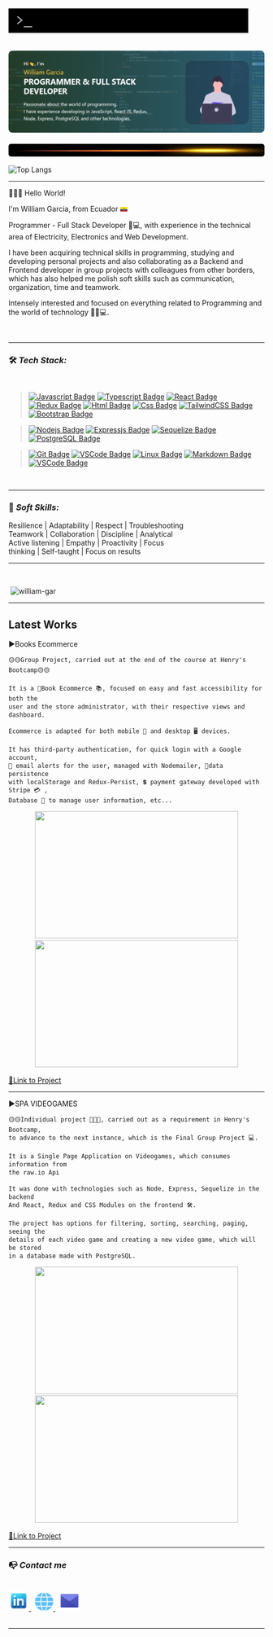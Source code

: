 
![Welcome](https://raw.githubusercontent.com/william-gar/only-images/main/readme-images/cover-image/welcome-readme-github.gif)
---

![Background-portfolio](https://raw.githubusercontent.com/william-gar/only-images/main/readme-images/cover-image/background-readme.png)
---
<img src="https://raw.githubusercontent.com/william-gar/only-images/main/readme-images/cover-image/effect-line-fire.gif" width="100%" height="25px" style="border-radius:5px;"/>

<br>

![Top Langs](https://github-readme-stats-git-masterrstaa-rickstaa.vercel.app/api/top-langs/?username=william-gar&hide=java&hide_border=true&theme=vue)

---
👋🏻‍💻 Hello World!<br>

I'm William Garcia, from Ecuador  <img src="https://raw.githubusercontent.com/william-gar/only-images/main/readme-images/cover-image/Ecuador-flag.png" width="14px"/><br>

Programmer - Full Stack Developer 🧑💻, with experience in the technical area of Electricity, Electronics and Web Development.

I have been acquiring technical skills in programming, studying and developing personal projects and also collaborating as a Backend and Frontend developer in group projects with colleagues from other borders, which has also helped me polish soft skills such as communication, organization, time and teamwork.

Intensely interested and focused on everything related to Programming and the world of technology 👨🏻💻.

<br>

---
### 🛠️ **_Tech Stack:_**
<br>

> [![Javascript Badge](https://img.shields.io/badge/-Javascript-F0DB4F?style=for-the-badge&labelColor=222222&logo=javascript&logoColor=F0DB4F)](#)
[![Typescript Badge](https://img.shields.io/badge/-Typescript-007ACC?style=for-the-badge&labelColor=222222&logo=typescript&logoColor=007ACC)](#)
[![React Badge](https://img.shields.io/badge/-React%20JS-61DBFB?style=for-the-badge&labelColor=222222&logo=react&logoColor=61DBFB)](#)
[![Redux  Badge](https://img.shields.io/badge/-Redux-764ABC?style=for-the-badge&labelColor=222222&logo=redux&logoColor=ffffff)](#)
[![Html Badge](https://img.shields.io/badge/-Html-E44D2A?style=for-the-badge&labelColor=222222&logo=html5&logoColor=ffffff)](#)
[![Css Badge](https://img.shields.io/badge/-CSS-2C4DE4?style=for-the-badge&labelColor=222222&logo=css3&logoColor=ffffff)](#)
[![TailwindCSS Badge](https://img.shields.io/badge/-Tailwind_CSS-38BDF8?style=for-the-badge&labelColor=FFFFFF&logo=tailwindcss&logoColor=38BDF8)](#)
[![Bootstrap Badge](https://img.shields.io/badge/-Bootstrap-7432F8?style=for-the-badge&labelColor=222222&logo=bootstrap&logoColor=7432F8)](#)

> [![Nodejs Badge](https://img.shields.io/badge/-Node%20js-3C873A?style=for-the-badge&labelColor=222222&logo=node.js&logoColor=3C873A)](#)
[![Expressjs Badge](https://img.shields.io/badge/-Express%20js-A52A2A?style=for-the-badge&labelColor=222222&logo=node.js&logoColor=3c873a)](#)
[![Sequelize Badge](https://img.shields.io/badge/-Sequelize-444444?style=for-the-badge&labelColor=222222&logo=sequelize&logoColor=ffffff)](#)
[![PostgreSQL Badge](https://img.shields.io/badge/-Postgresql-32658E?style=for-the-badge&labelColor=222222&logo=postgresql&logoColor=ffffff)](#)

> [![Git Badge](https://img.shields.io/badge/-git-E63758?style=for-the-badge&labelColor=222222&logo=git&logoColor=ffffff)](#)
[![VSCode Badge](https://img.shields.io/badge/-NPM-222222?style=for-the-badge&labelColor=ff00ff&logo=npm&logoColor=2D5CA4)](#)
[![Linux Badge](https://img.shields.io/badge/-Linux-444444?style=for-the-badge&labelColor=ff00ff&logo=linux&logoColor=111111)](#)
[![Markdown Badge](https://img.shields.io/badge/-Markdown-4995BF?style=for-the-badge&labelColor=333333&logo=markdown&logoColor=ffffff)](#)
[![VSCode Badge](https://img.shields.io/badge/-VS%20CODE-2C2C32?style=for-the-badge&labelColor=ffffff&logo=visualstudiocode&logoColor=2D5CA4)](#)

<br>

---
### 🧑 **_Soft Skills:_**
Resilience | Adaptability | Respect | Troubleshooting<br>
Teamwork | Collaboration | Discipline | Analytical<br>
Active listening | Empathy | Proactivity | Focus<br>  thinking | Self-taught | Focus on results<br>

---
<br>

<p>&nbsp;<img align="center" src="https://github-readme-stats.vercel.app/api?username=william-gar&show_icons=true&locale=en&hide=stars&theme=github_dark" alt="william-gar" /></p>

<!--
[![Top Langs](https://github-readme-stats.vercel.app/api/top-langs/?username=william-gar&layout=compact)](#)
<br>
-->
---
## Latest Works
▶️Books Ecommerce
~~~
🟡🟡Group Project, carried out at the end of the course at Henry's Bootcamp🟡🟡

It is a 🛒Book Ecommerce 📚, focused on easy and fast accessibility for both the 
user and the store administrator, with their respective views and dashboard.

Ecommerce is adapted for both mobile 📱 and desktop 🖥️ devices.

It has third-party authentication, for quick login with a Google account, 
📧 email alerts for the user, managed with Nodemailer, 📄data persistence 
with localStorage and Redux-Persist, 💲 payment gateway developed with Stripe 💳 , 
Database 📑 to manage user information, etc...
~~~
<p align="center">
<img width="400px" height="250px" src="https://res.cloudinary.com/dzcpdipdg/image/upload/v1666757625/samples/varios/Books-ecommerce_vwrxqc.jpg"/>
<img width="400px" height="250px" src="https://res.cloudinary.com/dzcpdipdg/image/upload/v1666757625/samples/varios/books-ecommerce-2_ievt71.jpg" />
</p>
<a href="https://don-quijote.vercel.app/" target="_blank">
  <p>🔗Link to Project</p>
</a>

<hr> 

▶️SPA VIDEOGAMES
~~~
🟡🟡Individual project 🧑🏻‍💻, carried out as a requirement in Henry's Bootcamp, 
to advance to the next instance, which is the Final Group Project 💻.

It is a Single Page Application on Videogames, which consumes information from 
the raw.io Api

It was done with technologies such as Node, Express, Sequelize in the backend
And React, Redux and CSS Modules on the frontend 🛠️.

The project has options for filtering, sorting, searching, paging, seeing the 
details of each video game and creating a new video game, which will be stored 
in a database made with PostgreSQL.
~~~
<p align="center">
<img width="400px" height="250px" src="https://res.cloudinary.com/dzcpdipdg/image/upload/v1666758481/samples/varios/pi-videogame-1_ocorsc.jpg"/>
<img width="400px" height="250px" src="https://res.cloudinary.com/dzcpdipdg/image/upload/v1666758481/samples/varios/pi-videogame-2_bgnkkc.jpg" />
</p>
<a href="https://pi-videogame-two.vercel.app/" target="_blank">
  <p>🔗Link to Project</p>
</a>

---

### 📭 **_Contact me_**

<br>

<div>  
  <a href="https://www.linkedin.com/in/williamgar/" target="_blank">
    <img src="https://raw.githubusercontent.com/william-gar/only-images/main/icons-png/contact/linkedin.png" width="40px" />
  </a> &nbsp;
  <a href="https://williamgar.com" target="_blank">
    <img src="https://raw.githubusercontent.com/william-gar/only-images/main/icons-png/contact/world.png" width="36px" />
  </a> &nbsp;
  <a href="mailto:dev@williamgar.com" Subject=GitHub%20Profile%20App">
    <img src="https://raw.githubusercontent.com/william-gar/only-images/main/icons-png/contact/mail.png" width="40px" />
  </a>
</div>
<br>

---
